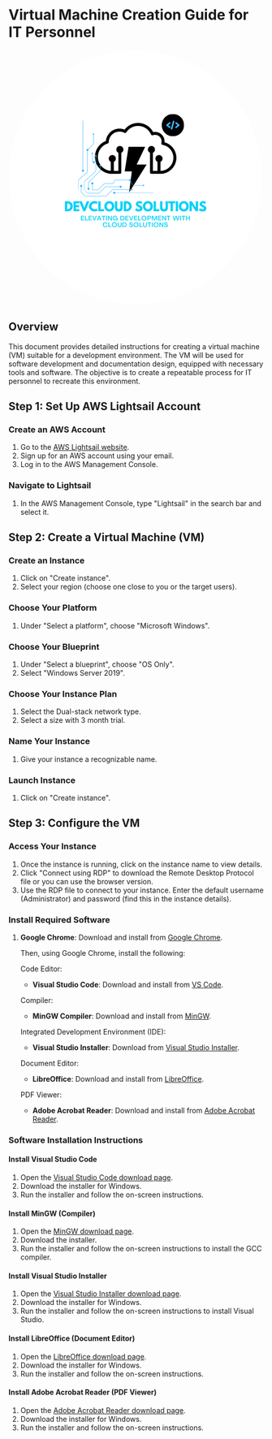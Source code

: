 # Virtual Machine Creation Guide for IT Personnel
<img src="DevCloud Solutions.png" alt="DevCloud Solutions Logo" style="border-radius:50%;">


## Overview
This document provides detailed instructions for creating a virtual machine (VM) suitable for a development environment. The VM will be used for software development and documentation design, equipped with necessary tools and software. The objective is to create a repeatable process for IT personnel to recreate this environment.

## Step 1: Set Up AWS Lightsail Account

### Create an AWS Account
1. Go to the [AWS Lightsail website](https://aws.amazon.com/lightsail/).
2. Sign up for an AWS account using your email.
3. Log in to the AWS Management Console.

### Navigate to Lightsail
1. In the AWS Management Console, type "Lightsail" in the search bar and select it.

## Step 2: Create a Virtual Machine (VM)

### Create an Instance
1. Click on "Create instance".
2. Select your region (choose one close to you or the target users).

### Choose Your Platform
1. Under "Select a platform", choose "Microsoft Windows".
   
### Choose Your Blueprint
1. Under "Select a blueprint", choose "OS Only".
2. Select "Windows Server 2019".

### Choose Your Instance Plan
1. Select the Dual-stack network type.
2. Select a size with 3 month trial.
   
### Name Your Instance
1. Give your instance a recognizable name.

### Launch Instance
1. Click on "Create instance".

## Step 3: Configure the VM

### Access Your Instance
1. Once the instance is running, click on the instance name to view details.
2. Click "Connect using RDP" to download the Remote Desktop Protocol file or you can use the browser version.
3. Use the RDP file to connect to your instance. Enter the default username (Administrator) and password (find this in the instance details).

### Install Required Software

1. **Google Chrome**: Download and install from [Google Chrome](https://www.google.com/chrome/).
   
   Then, using Google Chrome, install the following:
   
   Code Editor:
   - **Visual Studio Code**: Download and install from [VS Code](https://code.visualstudio.com/).
   
   Compiler:
   - **MinGW Compiler**: Download and install from [MinGW](https://sourceforge.net/projects/mingw/).
   
   Integrated Development Environment (IDE):
   - **Visual Studio Installer**: Download from [Visual Studio Installer](https://visualstudio.microsoft.com/downloads/).
   
   Document Editor:
   - **LibreOffice**: Download and install from [LibreOffice](https://www.libreoffice.org/download/download/).
   
   PDF Viewer:
   - **Adobe Acrobat Reader**: Download and install from [Adobe Acrobat Reader](https://get.adobe.com/reader/).

### Software Installation Instructions

#### Install Visual Studio Code
1. Open the [Visual Studio Code download page](https://code.visualstudio.com/Download).
2. Download the installer for Windows.
3. Run the installer and follow the on-screen instructions.

#### Install MinGW (Compiler)
1. Open the [MinGW download page](https://sourceforge.net/projects/mingw/).
2. Download the installer.
3. Run the installer and follow the on-screen instructions to install the GCC compiler.

#### Install Visual Studio Installer
1. Open the [Visual Studio Installer download page](https://visualstudio.microsoft.com/downloads/).
2. Download the installer for Windows.
3. Run the installer and follow the on-screen instructions to install Visual Studio.

#### Install LibreOffice (Document Editor)
1. Open the [LibreOffice download page](https://www.libreoffice.org/download/download/).
2. Download the installer for Windows.
3. Run the installer and follow the on-screen instructions.

#### Install Adobe Acrobat Reader (PDF Viewer)
1. Open the [Adobe Acrobat Reader download page](https://get.adobe.com/reader/).
2. Download the installer for Windows.
3. Run the installer and follow the on-screen instructions.
